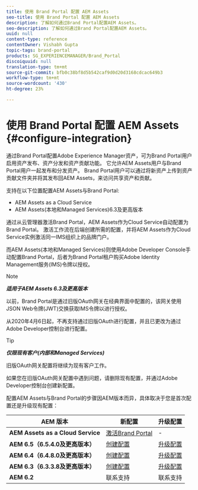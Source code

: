 ```yaml
---
title: 使用 Brand Portal 配置 AEM Assets
seo-title: 使用 Brand Portal 配置 AEM Assets
description: 了解如何通过Brand Portal配置AEM Assets。
seo-description: 了解如何通过Brand Portal配置AEM Assets。
uuid: null
content-type: reference
contentOwner: Vishabh Gupta
topic-tags: brand-portal
products: SG_EXPERIENCEMANAGER/Brand_Portal
discoiquuid: null
translation-type: tm+mt
source-git-commit: bfb0c38bf8d5b542caf9d0d20d3168cdcac649b3
workflow-type: tm+mt
source-wordcount: '430'
ht-degree: 23%

---
```



# 使用 Brand Portal 配置 AEM Assets {#configure-integration}

通过Brand Portal配置Adobe Experience Manager资产，可为Brand Portal用户启用资产发布、资产分发和资产贡献功能。 它允许AEM Assets用户与Brand Portal用户一起发布和分发资产。 Brand Portal用户可以通过将新资产上传到资产贡献文件夹并将其发布回AEM Assets，来访问共享资产和贡献。

支持在以下位置配置AEM Assets与Brand Portal:
* AEM Assets as a Cloud Service
* AEM Assets(本地和Managed Services)6.3及更高版本

通过从云管理器激活Brand Portal，AEM Assets作为Cloud Service自动配置为Brand Portal。 激活工作流在后端创建所需的配置，并将AEM Assets作为Cloud Service实例激活同一IMS组织上的品牌门户。

而AEM Assets(本地和Managed Services)则使用Adobe Developer Console手动配置Brand Portal，后者为Brand Portal租户购买Adobe Identity Management服务(IMS)令牌以授权。

>[!NOTE]
>
>***适用于AEM Assets 6.3及更高版本***
>
>以前，Brand Portal是通过旧版OAuth网关在经典界面中配置的，该网关使用JSON Web令牌(JWT)交换获取IMS令牌以进行授权。
>
>从2020年4月6日起，不再支持通过旧版OAuth进行配置，并且已更改为通过Adobe Developer控制台进行配置。


>[!TIP]
>
>***仅限现有客户(内部和Managed Services)***
>
>旧版OAuth网关配置将继续为现有客户工作。
>
>如果您在旧版OAuth网关配置中遇到问题，请删除现有配置，并通过Adobe Developer控制台创建新配置。

配置AEM Assets与Brand Portal的步骤因AEM版本而异，具体取决于您是首次配置还是升级现有配置：

| **AEM 版本** | **新配置** | **升级配置** |
|---|---|---|
| **AEM Assets as a Cloud Service** | [激活Brand Portal](https://docs.adobe.com/content/help/zh-Hans/experience-manager-cloud-service/assets/brand-portal/configure-aem-assets-with-brand-portal.html) | - |
| **AEM 6.5（6.5.4.0及更高版本）** | [创建配置](https://docs.adobe.com/content/help/zh-Hans/experience-manager-65/assets/brandportal/configure-aem-assets-with-brand-portal.html) | [升级配置](https://docs.adobe.com/content/help/zh-Hans/experience-manager-65/assets/brandportal/configure-aem-assets-with-brand-portal.html#upgrade-integration-65) |
| **AEM 6.4（6.4.8.0及更高版本）** | [创建配置](https://docs.adobe.com/content/help/zh-Hans/experience-manager-64/assets/brandportal/configure-aem-assets-with-brand-portal.html) | [升级配置](https://docs.adobe.com/content/help/zh-Hans/experience-manager-64/assets/brandportal/configure-aem-assets-with-brand-portal.html#upgrade-integration-64) |
| **AEM 6.3（6.3.3.8及更高版本）** | [创建配置](https://helpx.adobe.com/cn/experience-manager/6-3/assets/using/brand-portal-configuring-integration.html) | [升级配置](https://helpx.adobe.com/cn/experience-manager/6-3/assets/using/brand-portal-configuring-integration.html#Upgradeconfiguration) |
| **AEM 6.2** | 联系支持 | 联系支持 |

